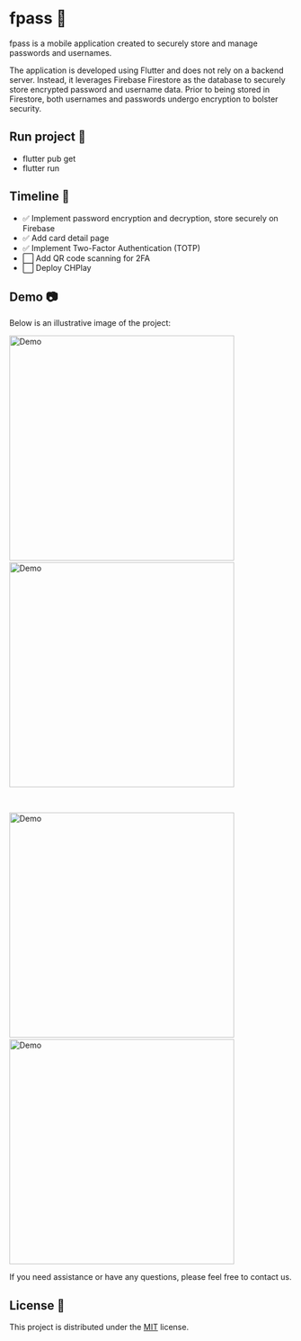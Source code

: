 # fpass 🔐

fpass is a mobile application created to securely store and manage passwords and usernames.

The application is developed using Flutter and does not rely on a backend server. Instead, it leverages Firebase Firestore as the database to securely store encrypted password and username data. Prior to being stored in Firestore, both usernames and passwords undergo encryption to bolster security.

## Run project 🚀
- flutter pub get
- flutter run

## Timeline 📅
- ✅ Implement password encryption and decryption, store securely on Firebase
- ✅ Add card detail page
- ✅ Implement Two-Factor Authentication (TOTP)
- ⬜ Add QR code scanning for 2FA
- ⬜ Deploy CHPlay

## Demo 📷

Below is an illustrative image of the project:

<img src="./images/demo3.jpg" alt="Demo" width="400"> &nbsp; <img src="./images/demo2.jpg" alt="Demo" width="400">

&nbsp;

<img src="./images/demo1.jpg" alt="Demo" width="400"> &nbsp; <img src="./images/demo4.jpg" alt="Demo" width="400">

If you need assistance or have any questions, please feel free to contact us.

## License 📝

This project is distributed under the [MIT](https://opensource.org/licenses/MIT) license.